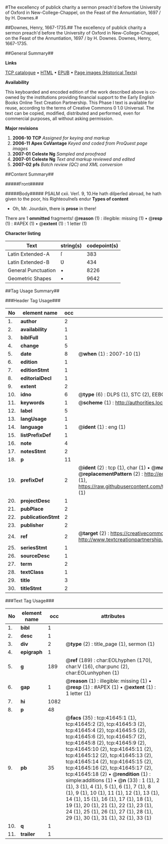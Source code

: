 #The excellency of publick charity a sermon preach'd before the University of Oxford in New-College-Chappel, on the Feast of the Annuntiation, 1697 / by H. Downes.#

##Downes, Henry, 1667-1735.##
The excellency of publick charity a sermon preach'd before the University of Oxford in New-College-Chappel, on the Feast of the Annuntiation, 1697 / by H. Downes.
Downes, Henry, 1667-1735.

##General Summary##

**Links**

[TCP catalogue](http://www.ota.ox.ac.uk/tcp/)  • 
[HTML](http://tei.it.ox.ac.uk/tcp/Texts-HTML/free/A36/A36484.html)  • 
[EPUB](http://tei.it.ox.ac.uk/tcp/Texts-EPUB/free/A36/A36484.epub) • 
[Page images (Historical Texts)](https://data.historicaltexts.jisc.ac.uk/view?pubId=eebo-08713224e&pageId=eebo-08713224e-41645-1)

**Availability**

This keyboarded and encoded edition of the
	       work described above is co-owned by the institutions
	       providing financial support to the Early English Books
	       Online Text Creation Partnership. This Phase I text is
	       available for reuse, according to the terms of Creative
	       Commons 0 1.0 Universal. The text can be copied,
	       modified, distributed and performed, even for
	       commercial purposes, all without asking permission.

**Major revisions**

1. __2006-10__ __TCP__ *Assigned for keying and markup*
1. __2006-11__ __Apex CoVantage__ *Keyed and coded from ProQuest page images*
1. __2007-01__ __Celeste Ng__ *Sampled and proofread*
1. __2007-01__ __Celeste Ng__ *Text and markup reviewed and edited*
1. __2007-02__ __pfs__ *Batch review (QC) and XML conversion*

##Content Summary##

#####Front#####

#####Body#####
PSALM cxii. Verſ. 9, 10.He hath diſperſed abroad, he hath given to the poor, his Righteouſneſs endur
**Types of content**

  * Oh, Mr. Jourdain, there is **prose** in there!

There are 1 **ommitted** fragments! 
 @__reason__ (1) : illegible: missing (1)  •  @__resp__ (1) : #APEX (1)  •  @__extent__ (1) : 1 letter (1)

**Character listing**


|Text|string(s)|codepoint(s)|
|---|---|---|
|Latin Extended-A|ſ|383|
|Latin Extended-B|Ʋ|434|
|General Punctuation|•|8226|
|Geometric Shapes|▪|9642|

##Tag Usage Summary##

###Header Tag Usage###

|No|element name|occ|attributes|
|---|---|---|---|
|1.|__author__|2||
|2.|__availability__|1||
|3.|__biblFull__|1||
|4.|__change__|5||
|5.|__date__|8| @__when__ (1) : 2007-10 (1)|
|6.|__edition__|1||
|7.|__editionStmt__|1||
|8.|__editorialDecl__|1||
|9.|__extent__|2||
|10.|__idno__|6| @__type__ (6) : DLPS (1), STC (2), EEBO-CITATION (1), OCLC (1), VID (1)|
|11.|__keywords__|1| @__scheme__ (1) : http://authorities.loc.gov/ (1)|
|12.|__label__|5||
|13.|__langUsage__|1||
|14.|__language__|1| @__ident__ (1) : eng (1)|
|15.|__listPrefixDef__|1||
|16.|__note__|4||
|17.|__notesStmt__|2||
|18.|__p__|11||
|19.|__prefixDef__|2| @__ident__ (2) : tcp (1), char (1)  •  @__matchPattern__ (2) : ([0-9\-]+):([0-9IVX]+) (1), (.+) (1)  •  @__replacementPattern__ (2) : http://eebo.chadwyck.com/downloadtiff?vid=$1&page=$2 (1), https://raw.githubusercontent.com/textcreationpartnership/Texts/master/tcpchars.xml#$1 (1)|
|20.|__projectDesc__|1||
|21.|__pubPlace__|2||
|22.|__publicationStmt__|2||
|23.|__publisher__|2||
|24.|__ref__|2| @__target__ (2) : https://creativecommons.org/publicdomain/zero/1.0/ (1), http://www.textcreationpartnership.org/docs/. (1)|
|25.|__seriesStmt__|1||
|26.|__sourceDesc__|1||
|27.|__term__|2||
|28.|__textClass__|1||
|29.|__title__|3||
|30.|__titleStmt__|2||


###Text Tag Usage###

|No|element name|occ|attributes|
|---|---|---|---|
|1.|__bibl__|1||
|2.|__desc__|1||
|3.|__div__|2| @__type__ (2) : title_page (1), sermon (1)|
|4.|__epigraph__|1||
|5.|__g__|189| @__ref__ (189) : char:EOLhyphen (170), char:V (16), char:punc (2), char:EOLunhyphen (1)|
|6.|__gap__|1| @__reason__ (1) : illegible: missing (1)  •  @__resp__ (1) : #APEX (1)  •  @__extent__ (1) : 1 letter (1)|
|7.|__hi__|1082||
|8.|__p__|48||
|9.|__pb__|35| @__facs__ (35) : tcp:41645:1 (1), tcp:41645:2 (2), tcp:41645:3 (2), tcp:41645:4 (2), tcp:41645:5 (2), tcp:41645:6 (2), tcp:41645:7 (2), tcp:41645:8 (2), tcp:41645:9 (2), tcp:41645:10 (2), tcp:41645:11 (2), tcp:41645:12 (2), tcp:41645:13 (2), tcp:41645:14 (2), tcp:41645:15 (2), tcp:41645:16 (2), tcp:41645:17 (2), tcp:41645:18 (2)  •  @__rendition__ (1) : simple:additions (1)  •  @__n__ (33) : 1 (1), 2 (1), 3 (1), 4 (1), 5 (1), 6 (1), 7 (1), 8 (1), 9 (1), 10 (1), 11 (1), 12 (1), 13 (1), 14 (1), 15 (1), 16 (1), 17 (1), 18 (1), 19 (1), 20 (1), 21 (1), 22 (1), 23 (1), 24 (1), 25 (1), 26 (1), 27 (1), 28 (1), 29 (1), 30 (1), 31 (1), 32 (1), 33 (1)|
|10.|__q__|1||
|11.|__trailer__|1||
